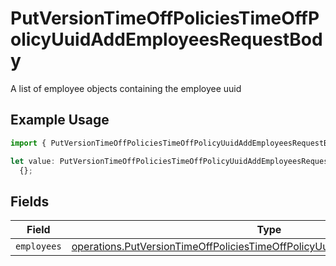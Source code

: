 # PutVersionTimeOffPoliciesTimeOffPolicyUuidAddEmployeesRequestBody

A list of employee objects containing the employee uuid

## Example Usage

```typescript
import { PutVersionTimeOffPoliciesTimeOffPolicyUuidAddEmployeesRequestBody } from "@gusto/embedded-api/models/operations/putversiontimeoffpoliciestimeoffpolicyuuidaddemployees.js";

let value: PutVersionTimeOffPoliciesTimeOffPolicyUuidAddEmployeesRequestBody =
  {};
```

## Fields

| Field                                                                                                                                                                      | Type                                                                                                                                                                       | Required                                                                                                                                                                   | Description                                                                                                                                                                |
| -------------------------------------------------------------------------------------------------------------------------------------------------------------------------- | -------------------------------------------------------------------------------------------------------------------------------------------------------------------------- | -------------------------------------------------------------------------------------------------------------------------------------------------------------------------- | -------------------------------------------------------------------------------------------------------------------------------------------------------------------------- |
| `employees`                                                                                                                                                                | [operations.PutVersionTimeOffPoliciesTimeOffPolicyUuidAddEmployeesEmployees](../../models/operations/putversiontimeoffpoliciestimeoffpolicyuuidaddemployeesemployees.md)[] | :heavy_minus_sign:                                                                                                                                                         | N/A                                                                                                                                                                        |